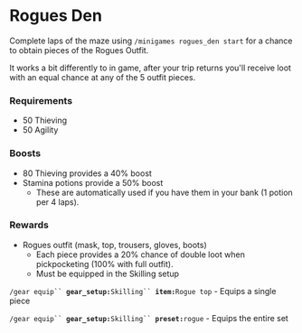 # Rogues Den

Complete laps of the maze using `/minigames rogues_den start` for a chance to obtain pieces of the Rogues Outfit.&#x20;

It works a bit differently to in game, after your trip returns you'll receive loot with an equal chance at any of the 5 outfit pieces.

### Requirements

* 50 Thieving
* 50 Agility

### Boosts

* 80 Thieving provides a 40% boost
* Stamina potions provide a 50% boost
  * These are automatically used if you have them in your bank (1 potion per 4 laps).

### Rewards

* Rogues outfit (mask, top, trousers, gloves, boots)
  * Each piece provides a 20% chance of double loot when pickpocketing (100% with full outfit).
  * Must be equipped in the Skilling setup

`/gear equip`` `**`gear_setup:`**`Skilling`` `**`item:`**`Rogue top` - Equips a single piece

`/gear equip`` `**`gear_setup:`**`Skilling`` `**`preset:`**`rogue` - Equips the entire set
